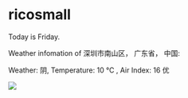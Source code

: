 # ricosmall

Today is Friday.

Weather infomation of 深圳市南山区， 广东省， 中国: 

Weather: 阴, Temperature: 10 ℃ , Air Index: 16 优

<img src="https://github-readme-stats.vercel.app/api?username=ricosmall&show_icons=true" />
